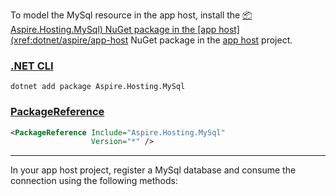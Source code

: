 To model the MySql resource in the app host, install the [📦 Aspire.Hosting.MySql) NuGet package in the [app host](xref:dotnet/aspire/app-host](https://www.nuget.org/packages/Aspire.Hosting.MySql) NuGet package in the [app host](xref:dotnet/aspire/app-host) project.

### [.NET CLI](#tab/dotnet-cli)

```dotnetcli
dotnet add package Aspire.Hosting.MySql
```

### [PackageReference](#tab/package-reference)

```xml
<PackageReference Include="Aspire.Hosting.MySql"
                  Version="*" />
```

---

In your app host project, register a MySql database and consume the connection using the following methods:
